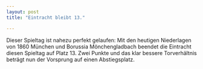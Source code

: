 ```yaml
---
layout: post
title: "Eintracht bleibt 13."

---
```


Dieser Spieltag ist nahezu perfekt gelaufen: Mit den heutigen Niederlagen von 1860 München und Borussia Mönchengladbach beendet die Eintracht diesen Spieltag auf Platz 13. Zwei Punkte und das klar bessere Torverhältnis beträgt nun der Vorsprung auf einen Abstiegsplatz.


